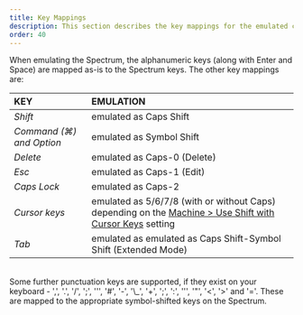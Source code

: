 ```yaml
---
title: Key Mappings
description: This section describes the key mappings for the emulated computer.
order: 40
---
```


When emulating the Spectrum, the alphanumeric keys (along with Enter and Space) are mapped as-is to the Spectrum keys. The other key mappings are:

KEY | EMULATION
:--- | :---
*Shift* | emulated as Caps Shift
*Command (⌘) and Option* | emulated as Symbol Shift
*Delete* | emulated as Caps-0 (Delete)
*Esc* | emulated as Caps-1 (Edit)
*Caps Lock* | emulated as Caps-2
*Cursor keys* | emulated as 5/6/7/8 (with or without Caps) depending on the [Machine > Use Shift with Cursor Keys](menus.html) setting
*Tab* | emulated as emulated as Caps Shift-Symbol Shift (Extended Mode)

<br>
Some further punctuation keys are supported, if they exist on your keyboard -
',', '.', '/', ';', ''', '#', '-', '\_', '+', ';', ':', ''', '"', '<', '>' and
'='. These are mapped to the appropriate symbol-shifted keys on the Spectrum.

